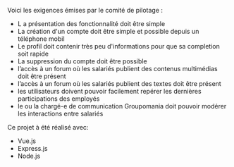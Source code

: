 Voici les exigences émises par le comité de pilotage :

* L a présentation des fonctionnalité doit être simple
*  La création d'un compte doit être simple et possible depuis un téléphone mobil
*  Le profil doit contenir très peu d'informations pour que sa completion soit rapide
*  La suppression du compte doit être possible
*  l’accès à un forum où les salariés publient des contenus multimédias doit être présent 
*  l’accès à un forum où les salariés publient des textes doit être présent 
*  les utilisateurs doivent pouvoir facilement repérer les dernières participations des employés
*  le ou la chargé-e de communication Groupomania doit pouvoir modérer les interactions entre salariés

Ce projet à été réalisé avec:

*  Vue.js
*  Express.js
*  Node.js
